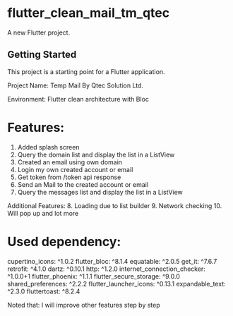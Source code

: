 # flutter_clean_mail_tm_qtec

A new Flutter project.

## Getting Started

This project is a starting point for a Flutter application.

Project Name: Temp Mail By Qtec Solution Ltd.

Environment: Flutter clean architecture with Bloc

# Features:
1. Added splash screen
2. Query the domain list and display the list in a ListView
3. Created an email using own domain
4. Login my own created account or email
5. Get token from /token api response
6. Send an Mail to the created account or email
7. Query the messages list and display the list in a ListView

Additional Features:
8. Loading due to list builder
9. Network checking
10. Will pop up and lot more

# Used dependency:
cupertino_icons: ^1.0.2
flutter_bloc: ^8.1.4
equatable: ^2.0.5
get_it: ^7.6.7
retrofit: ^4.1.0
dartz: ^0.10.1
http: ^1.2.0
internet_connection_checker: ^1.0.0+1
flutter_phoenix: ^1.1.1
flutter_secure_storage: ^9.0.0
shared_preferences: ^2.2.2
flutter_launcher_icons: ^0.13.1
expandable_text: ^2.3.0
fluttertoast: ^8.2.4

Noted that: I will improve other features step by step
